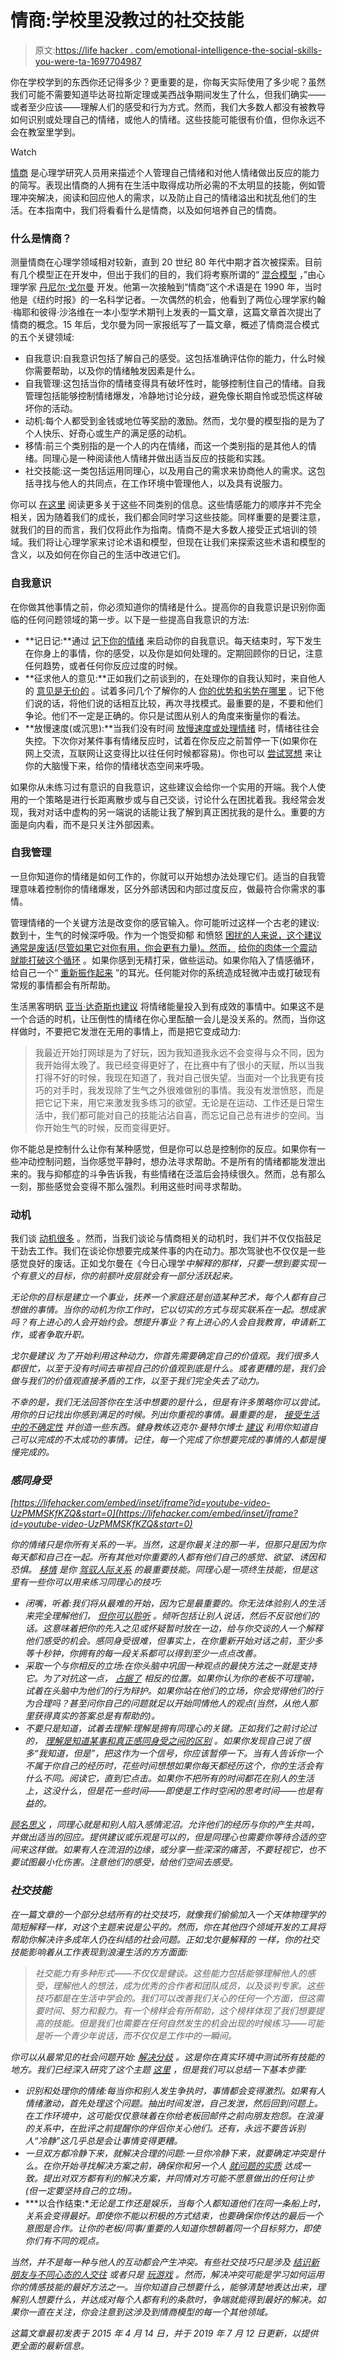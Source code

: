 # 情商:学校里没教过的社交技能

> 原文:[https://life hacker . com/emotional-intelligence-the-social-skills-you-were-ta-1697704987](https://lifehacker.com/emotional-intelligence-the-social-skills-you-werent-ta-1697704987)

你在学校学到的东西你还记得多少？更重要的是，你每天实际使用了多少呢？虽然我们可能不需要知道毕达哥拉斯定理或美西战争期间发生了什么，但我们确实——或者至少应该——理解人们的感受和行为方式。然而，我们大多数人都没有被教导如何识别或处理自己的情绪，或他人的情绪。这些技能可能很有价值，但你永远不会在教室里学到。

Watch

[情商](https://lifehacker.com/how-to-increase-your-emotional-intelligence-1831201425) 是心理学研究人员用来描述个人管理自己情绪和对他人情绪做出反应的能力的简写。表现出情商的人拥有在生活中取得成功所必需的不太明显的技能，例如管理冲突解决，阅读和回应他人的需求，以及防止自己的情绪溢出和扰乱他们的生活。在本指南中，我们将看看什么是情商，以及如何培养自己的情商。

### **什么是情商？**

测量情商在心理学领域相对较新，直到 20 世纪 80 年代中期才首次被探索。目前有几个模型正在开发中，但出于我们的目的，我们将考察所谓的“ [混合模型](https://www.ncbi.nlm.nih.gov/pmc/articles/PMC5319994/) ，”由心理学家 [丹尼尔·戈尔曼](http://www.danielgoleman.info/) 开发。他第一次接触到“情商”这个术语是在 1990 年，当时他是《纽约时报》的一名科学记者。一次偶然的机会，他看到了两位心理学家约翰·梅耶和彼得·沙洛维在一本小型学术期刊上发表的一篇文章，这篇文章首次提出了情商的概念。15 年后，戈尔曼为同一家报纸写了一篇文章，概述了情商混合模式的五个关键领域:

*   自我意识:自我意识包括了解自己的感受。这包括准确评估你的能力，什么时候你需要帮助，以及你的情绪触发因素是什么。
*   自我管理:这包括当你的情绪变得具有破坏性时，能够控制住自己的情绪。自我管理包括能够控制情绪爆发，冷静地讨论分歧，避免像长期自怜或恐慌这样破坏你的活动。
*   动机:每个人都受到金钱或地位等奖励的激励。然而，戈尔曼的模型指的是为了个人快乐、好奇心或生产的满足感的动机。
*   移情:前三个类别指的是一个人的内在情绪，而这一个类别指的是其他人的情绪。同理心是一种阅读他人情绪并做出适当反应的技能和实践。
*   社交技能:这一类包括运用同理心，以及用自己的需求来协商他人的需求。这包括寻找与他人的共同点，在工作环境中管理他人，以及具有说服力。

你可以 [在这里](http://www.sonoma.edu/users/s/swijtink/teaching/philosophy_101/paper1/goleman.htm) 阅读更多关于这些不同类别的信息。这些情感能力的顺序并不完全相关，因为随着我们的成长，我们都会同时学习这些技能。同样重要的是要注意，就我们的目的而言，我们仅将此作为指南。情商不是大多数人接受正式培训的领域。我们将让心理学家来讨论术语和模型，但现在让我们来探索这些术语和模型的含义，以及如何在你自己的生活中改进它们。

### **自我意识**

在你做其他事情之前，你必须知道你的情绪是什么。提高你的自我意识是识别你面临的任何问题领域的第一步。以下是一些提高自我意识的方法:

*   **记日记:**通过 [记下你的情绪](http://lifehacker.com/why-you-should-keep-a-journal-and-how-to-start-yours-1547057185) 来启动你的自我意识。每天结束时，写下发生在你身上的事情，你的感受，以及你是如何处理的。定期回顾你的日记，注意任何趋势，或者任何你反应过度的时候。
*   **征求他人的意见:**正如我们之前谈到的，在处理你的自我认知时，来自他人的 [意见是无价的](http://lifehacker.com/how-to-change-your-self-perception-to-leverage-your-hid-1660090757) 。试着多问几个了解你的人 [你的优势和劣势在哪里](https://lifehacker.com/asking-for-regular-feedback-can-boost-your-self-awarene-1752338632) 。记下他们说的话，将他们说的话相互比较，再次寻找模式。最重要的是，不要和他们争论。他们不一定是正确的。你只是试图从别人的角度来衡量你的看法。
*   **放慢速度(或沉思):**当我们没有时间 [放慢速度或处理情绪](http://lifehacker.com/what-i-learned-from-a-week-away-from-tech-distractions-1697454052) 时，情绪往往会失控。下次你对某件事有情绪反应时，试着在你反应之前暂停一下(如果你在网上交流，互联网让这变得比以往任何时候都容易)。你也可以 [尝试冥想](https://lifehacker.com/if-meditation-stresses-you-out-try-this-1823969908) 来让你的大脑慢下来，给你的情绪状态空间来呼吸。

如果你从未练习过有意识的自我意识，这些建议会给你一个实用的开端。我个人使用的一个策略是进行长距离散步或与自己交谈，讨论什么在困扰着我。我经常会发现，我对对话中虚构的另一端说的话能让我了解到真正困扰我的是什么。重要的方面是向内看，而不是只关注外部因素。

### **自我管理**

一旦你知道你的情绪是如何工作的，你就可以开始想办法处理它们。适当的自我管理意味着控制你的情绪爆发，区分外部诱因和内部过度反应，做最符合你需求的事情。

管理情绪的一个关键方法是改变你的感官输入。你可能听过这样一个古老的建议:数到十，生气的时候深呼吸。作为一个饱受抑郁 和愤怒 [困扰的人来说，这个建议通常是废话(尽管如果它对你有用，你会更有力量)。然而，](http://lifehacker.com/five-lessons-i-learned-from-dealing-with-depression-1595249546) [给你的肉体一个震动就能打破这个循环](https://www.psychologytoday.com/blog/communication-success/201410/how-increase-your-emotional-intelligence-6-essentials) 。如果你感到无精打采，做些运动。如果你陷入了情感循环，给自己一个“ [重新振作起来](https://www.youtube.com/watch?v=0x-fkSYDtUY) ”的耳光。任何能对你的系统造成轻微冲击或打破现有常规的事情都会有所帮助。

生活黑客明矾 [亚当·达奇斯也建议](http://lifehacker.com/how-to-manage-your-seething-rage-productively-1453235396) 将情绪能量投入到有成效的事情中。如果这不是一个合适的时机，让压倒性的情绪在你心里酝酿一会儿是没关系的。然而，当你这样做时，不要把它发泄在无用的事情上，而是把它变成动力:

> 我最近开始打网球是为了好玩，因为我知道我永远不会变得与众不同，因为我开始得太晚了。我已经变得更好了，在比赛中有了很小的天赋，所以当我打得不好的时候，我现在知道了，我对自己很失望。当面对一个比我更有技巧的对手时，我发现除了生气之外很难做别的事情。我没有发泄愤怒，而是把它记下来，用它来激发我多练习的欲望。无论是在运动、工作还是日常生活中，我们都可能对自己的技能沾沾自喜，而忘记自己总有进步的空间。当你开始生气的时候，反而变得更好。

你不能总是控制什么让你有某种感觉，但是你可以总是控制你的反应。如果你有一些冲动控制问题，当你感觉平静时，想办法寻求帮助。不是所有的情绪都能发泄出来的。我与抑郁症的斗争告诉我，有些情绪在泛滥后会持续很久。然而，总有那么一刻，那些感觉会变得不那么强烈。利用这些时间寻求帮助。

### **动机**

我们谈 [动机很多](https://lifehacker.com/tag/motivation) 。然而，当我们谈论与情商相关的动机时，我们并不仅仅指鼓足干劲去工作。我们在谈论你想要完成某件事的内在动力。那次驾驶也不仅仅是一些感觉良好的废话。正如戈尔曼在《今日心理学[](https://www.psychologytoday.com/blog/the-brain-and-emotional-intelligence/201112/motivation-what-moves-us)*中解释的那样，只要一想到要实现一个有意义的目标，你的前额叶皮层就会有一部分活跃起来。* 

*无论你的目标是建立一个事业，抚养一个家庭还是创造某种艺术，每个人都有自己想做的事情。当你的动机为你工作时，它以切实的方式与现实联系在一起。想成家吗？有上进心的人会开始约会。想提升事业？有上进心的人会自我教育，申请新工作，或者争取升职。*

*戈尔曼建议 为了开始利用这种动力，你首先需要确定自己的价值观。我们很多人都很忙，以至于没有时间去审视自己的价值观到底是什么。或者更糟的是，我们会做与我们的价值观直接矛盾的工作，以至于我们完全失去了动力。*

*不幸的是，我们无法回答你在生活中想要的是什么，但是有许多策略你可以尝试。用你的日记找出你感到满足的时候。列出你重视的事情。最重要的是， [接受生活中的不确定性](http://lifehacker.com/how-to-decide-on-what-to-do-with-your-life-1588240029) 并创造一些东西。健身教练迈克尔·曼特尔博士 [建议](http://greatist.com/fitness/intrinsic-motivation-achieving-goals) 利用你知道自己可以完成的不太成功的事情。记住，每一个完成了你想要完成的事情的人都是慢慢完成的。*

### ***感同身受***

 *[https://lifehacker.com/embed/inset/iframe?id=youtube-video-UzPMMSKfKZQ&start=0](https://lifehacker.com/embed/inset/iframe?id=youtube-video-UzPMMSKfKZQ&start=0)* 

*你的情绪只是你所有关系的一半。当然，这是你最关注的那一半，但那只是因为你每天都和自己在一起。所有其他对你重要的人都有他们自己的感觉、欲望、诱因和恐惧。 [移情](https://lifehacker.com/tag/empathy) 是你 [驾驭人际关系](http://lifehacker.com/why-empathy-is-your-most-important-skill-and-how-to-pr-1505011685) 的最重要技能。同理心是一项终生技能，但是这里有一些你可以用来练习同理心的技巧:*

*   *闭嘴，听着:我们将从最难的开始，因为它是最重要的。你无法体验别人的生活来完全理解他们， [但你可以聆听](https://lifehacker.com/how-to-listen-like-a-hostage-negotiator-1831640795) 。倾听包括让别人说话，然后不反驳他们的话。这意味着把你的先入之见或怀疑暂时放在一边，给与你交谈的人一个解释他们感受的机会。感同身受很难，但事实上，在你重新开始对话之前，至少多等十秒钟，你拥有的每一段关系都可以得到至少一点点改善。*
*   *采取一个与你相反的立场:在你头脑中巩固一种观点的最快方法之一就是支持它。为了对抗这一点， [占据了](https://www.youtube.com/watch?v=kQFKtI6gn9Y) 相反的位置。如果你认为你的老板不可理喻，试着在头脑中为他们的行为辩护。如果你站在他们的立场，你会觉得他们的行为合理吗？甚至问你自己的问题就足以开始同情他人的观点(当然，从他人那里获得真实的答案总是有帮助的)。*
*   *不要只是知道，试着去理解:理解是拥有同理心的关键。正如我们之前讨论过的， [理解是知道某事和真正感同身受之间的区别](http://lifehacker.com/the-difference-between-knowledge-and-understanding-is-e-1624463050) 。如果你发现自己说了很多“我知道，但是”，把这作为一个信号，你应该暂停一下。当有人告诉你一个不属于你自己的经历时，花些时间想想如果你每天都经历这个，你的生活会有什么不同。阅读它，直到它点击。如果你不把所有的时间都花在别人的生活上，这没什么，但是花一些时间——即使是工作时空闲的思考时间——也是有益的。* 

*[顾名思义](http://lifehacker.com/this-video-explains-the-difference-between-empathy-and-1487494909) ，同理心就是和别人陷入感情泥沼。允许他们的经历与你的产生共鸣，并做出适当的回应。提供建议或乐观是可以的，但是同理心也需要你等待合适的空间来这样做。如果有人在流泪的边缘，或分享一些深深的痛苦，不要轻视它，也不要试图最小化伤害。注意他们的感受，给他们空间去感受。*

### ***社交技能***

*在一篇文章的一个部分总结所有的社交技巧，就像我们偷偷加入一个天体物理学的简短解释一样，对这个主题来说是公平的。然而，你在其他四个领域开发的工具将帮助你解决许多成年人仍在纠结的社会问题。正如戈尔曼解释的 一样，你的社交技能影响着从工作表现到浪漫生活的方方面面:* 

> *社交能力有多种形式——不仅仅是健谈。这些能力包括能够理解他人的感受，理解他人的想法，成为优秀的合作者和团队成员，以及谈判专家。这些技巧都是在生活中学会的。我们可以改善我们关心的任何一个方面，但这需要时间、努力和毅力。有一个榜样会有所帮助，这个榜样体现了我们想要提高的技能。但是我们也需要在任何自然发生的机会出现的时候练习——可能是听一个青少年说话，而不仅仅是工作中的一瞬间。*

*你可以从最常见的社会问题开始: [解决分歧](https://lifehacker.com/tag/problem-solving) 。这是你在真实环境中测试所有技能的地方。我们已经深入研究了这个主题 [这里](http://lifehacker.com/how-to-turn-an-argument-into-a-productive-discussion-1171337265) ，但是我们可以总结一下基本步骤:*

*   *识别和处理你的情绪:每当你和别人发生争执时，事情都会变得激烈。如果有人情绪激动，首先处理这个问题。抽出时间发泄，自己发泄，然后回到问题上。在工作环境中，这可能仅仅意味着在你给老板回邮件之前向朋友抱怨。在浪漫的关系中，在批评之前提醒你的伴侣你关心他们。还有，永远不要告诉别人“冷静”这几乎总是会让事情变得更糟。*
*   *一旦双方都冷静下来，就解决合理的问题:一旦你冷静下来，就要确定冲突是什么。在你开始寻找解决方案之前，确保你和另一个人 [就问题的实质](http://lifehacker.com/utilize-the-steel-man-tactic-to-argue-more-effectivel-1632402742) 达成一致。提出对双方都有利的解决方案，并同情对方可能不愿意做出的任何让步(但一定要坚持自己的立场)。*
*   ***以合作结束:**无论是工作还是娱乐，当每个人都知道他们在同一条船上时，关系会变得最好。即使你不能以积极的方式结束，也要确保你传达的最后一个意图是合作。让你的老板/同事/重要的人知道你想朝着同一个目标努力，即使你们有不同的观点。* 

*当然，并不是每一种与他人的互动都会产生冲突。有些社交技巧只是涉及 [结识新朋友](https://lifehacker.com/find-new-friends-through-the-friends-you-already-have-1824264001)[与不同心态的人交往](http://lifehacker.com/how-introverts-and-extroverts-can-peacefully-coexist-638422576) 或者只是 [玩游戏](http://lifehacker.com/what-i-learned-about-dealing-with-people-from-playing-g-1682012747) 。然而，解决冲突可能是学习如何运用你的情感技能的最好方法之一。当你知道自己想要什么，能够清楚地表达出来，理解别人想要什么，并达成对每个人都有利的条款时，争端就能得到最好的解决。如果你一直在关注，你会注意到这涉及到情商模型的每一个其他领域。*

*这篇文章最初发表于 2015 年 4 月 14 日，并于 2019 年 7 月 12 日更新，以提供更全面的最新信息。*